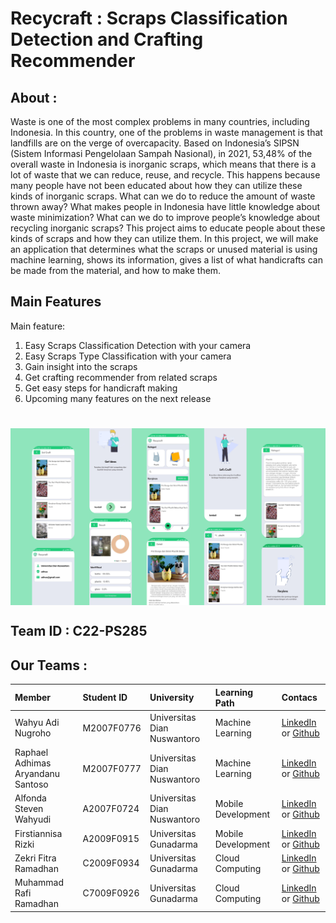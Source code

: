 # Recycraft : Scraps Classification Detection and Crafting Recommender

## About : 
Waste is one of the most complex problems in many countries, including Indonesia. In this country, one of the problems in waste management is that landfills are on the verge of overcapacity. Based on Indonesia’s SIPSN (Sistem Informasi Pengelolaan Sampah Nasional), in 2021, 53,48% of the overall waste in Indonesia is inorganic scraps, which means that there is a lot of waste that we can reduce, reuse, and recycle. This happens because many people have not been educated about how they can utilize these kinds of inorganic scraps. What can we do to reduce the amount of waste thrown away? What makes people in Indonesia have little knowledge about waste minimization? What can we do to improve people’s knowledge about recycling inorganic scraps? This project aims to educate people about these kinds of scraps and how they can utilize them. In this project, we will make an application that determines what the scraps or unused material is using machine learning, shows its information, gives a list of what handicrafts can be made from the material, and how to make them.


## Main Features
Main feature:
1. Easy Scraps Classification Detection with your camera
2. Easy Scraps Type Classification with your camera
3. Gain insight into the scraps
4. Get crafting recommender from related scraps
5. Get easy steps for handicraft making
6. Upcoming many features on the next release

<h1 align="center">
  <img align="center" src="https://github.com/Recycraft/.github/blob/main/assets/background.png"></img>
</h1>

## Team ID : C22-PS285 
## Our Teams :
 Member | Student ID | University | Learning Path | Contacs
:---|:---|:---|:--- | :---
Wahyu Adi Nugroho | M2007F0776 | Universitas Dian Nuswantoro | Machine Learning | [LinkedIn](https://www.linkedin.com/in/wahyuadinugroho/) or [Github](https://github.com/wahyu-adi-n)
Raphael Adhimas Aryandanu Santoso | M2007F0777 | Universitas Dian Nuswantoro | Machine Learning | [LinkedIn](https://www.linkedin.com/in/raphaeldanu/) or [Github](https://github.com/raphaeldanu)
Alfonda Steven Wahyudi | A2007F0724 | Universitas Dian Nuswantoro | Mobile Development | [LinkedIn](https://www.linkedin.com/in/alfonda-steven-85a702153/) or [Github](https://github.com/alfondasteven)
Firstiannisa Rizki | A2009F0915 | Universitas Gunadarma | Mobile Development | [LinkedIn](https://www.linkedin.com/in/firstiannisa-rizki/) or [Github](https://github.com/ftiannisa)
Zekri Fitra Ramadhan | C2009F0934 | Universitas Gunadarma | Cloud Computing | [LinkedIn](https://www.linkedin.com/in/zekri-fitra-ramadhan-7833951b4/) or [Github](https://github.com/yusrankun)
Muhammad Rafi Ramadhan | C7009F0926 | Universitas Gunadarma | Cloud Computing | [LinkedIn](https://www.linkedin.com/in/muhammad-rafi-ramadhan-2b3577207/) or [Github](https://github.com/rafi016)
